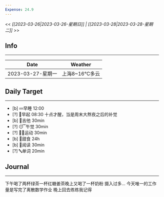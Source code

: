 ```yaml
---
Expense: 24.9
---
```


<< *[[2023-03-26|2023-03-26-星期日]] | [[2023-03-28|2023-03-28-星期二]]* >>

## Info
***
| Date        | Weather      | 
| ----------- | ------------ |
| 2023-03-27-星期一 | 上海8~16℃多云 |


## Daily Target 
***
- [b] 💤早睡   12:00
- [?] 🌅早起    08:30 十点才醒，当是周末大熬夜之后的补觉
- [b] 🎵吉他    30min
- [?] 😴午觉    30min
- [?] 🏃‍♀️运动    30min  
- [b] 🚫甜食    24h
- [b] 📖阅读    30min
- [?] 🔤单词    20min    


##  Journal
***
下午喝了两杯绿茶一杯红糖姜茶晚上又喝了一杯奶粉
摄入过多...
今天唯一的工作量是写完了离散数学作业
晚上回去练练我记得




